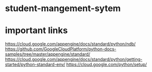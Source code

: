 # student-mangement-sytem

# important links
<https://cloud.google.com/appengine/docs/standard/python/ndb/>
<https://github.com/GoogleCloudPlatform/python-docs-samples/tree/master/appengine/standard/>
<https://cloud.google.com/appengine/docs/standard/python/getting-started/python-standard-env/>
<https://cloud.google.com/python/setup/>


